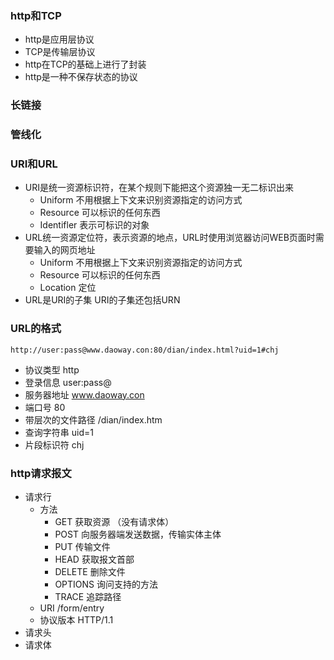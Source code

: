 ### http和TCP
- http是应用层协议
- TCP是传输层协议
- http在TCP的基础上进行了封装
- http是一种不保存状态的协议

### 长链接

### 管线化

### URI和URL
- URI是统一资源标识符，在某个规则下能把这个资源独一无二标识出来
    - Uniform 不用根据上下文来识别资源指定的访问方式
    - Resource 可以标识的任何东西
    - Identifler 表示可标识的对象
- URL统一资源定位符，表示资源的地点，URL时使用浏览器访问WEB页面时需要输入的网页地址
    - Uniform 不用根据上下文来识别资源指定的访问方式
    - Resource 可以标识的任何东西
    - Location 定位
- URL是URI的子集 URI的子集还包括URN

### URL的格式
```
http://user:pass@www.daoway.con:80/dian/index.html?uid=1#chj
```
- 协议类型 http
- 登录信息 user:pass@
- 服务器地址 www.daoway.con
- 端口号 80
- 带层次的文件路径 /dian/index.htm
- 查询字符串 uid=1
- 片段标识符 chj

### http请求报文

- 请求行 
    - 方法
        - GET 获取资源 （没有请求体）
        - POST 向服务器端发送数据，传输实体主体
        - PUT 传输文件
        - HEAD 获取报文首部
        - DELETE 删除文件
        - OPTIONS 询问支持的方法
        - TRACE 追踪路径
    - URI /form/entry
    - 协议版本 HTTP/1.1
- 请求头
- 请求体